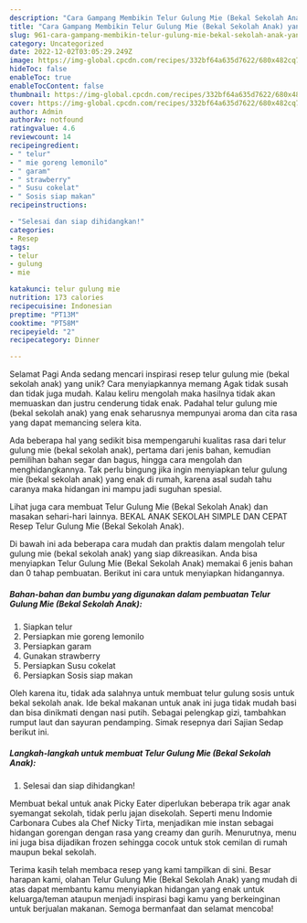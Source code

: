 ```yaml
---
description: "Cara Gampang Membikin Telur Gulung Mie (Bekal Sekolah Anak) yang Lezat Sekali, Enak"
title: "Cara Gampang Membikin Telur Gulung Mie (Bekal Sekolah Anak) yang Lezat Sekali, Enak"
slug: 961-cara-gampang-membikin-telur-gulung-mie-bekal-sekolah-anak-yang-lezat-sekali-enak
category: Uncategorized
date: 2022-12-02T03:05:29.249Z
image: https://img-global.cpcdn.com/recipes/332bf64a635d7622/680x482cq70/telur-gulung-mie-bekal-sekolah-anak-foto-resep-utama.jpg
hideToc: false
enableToc: true
enableTocContent: false
thumbnail: https://img-global.cpcdn.com/recipes/332bf64a635d7622/680x482cq70/telur-gulung-mie-bekal-sekolah-anak-foto-resep-utama.jpg
cover: https://img-global.cpcdn.com/recipes/332bf64a635d7622/680x482cq70/telur-gulung-mie-bekal-sekolah-anak-foto-resep-utama.jpg
author: Admin
authorAv: notfound
ratingvalue: 4.6
reviewcount: 14
recipeingredient:
- " telur"
- " mie goreng lemonilo"
- " garam"
- " strawberry"
- " Susu cokelat"
- " Sosis siap makan"
recipeinstructions:

- "Selesai dan siap dihidangkan!"
categories:
- Resep
tags:
- telur
- gulung
- mie

katakunci: telur gulung mie 
nutrition: 173 calories
recipecuisine: Indonesian
preptime: "PT13M"
cooktime: "PT58M"
recipeyield: "2"
recipecategory: Dinner

---
```



Selamat Pagi Anda sedang mencari inspirasi resep telur gulung mie (bekal sekolah anak) yang unik? Cara menyiapkannya memang Agak tidak susah dan tidak juga mudah. Kalau keliru mengolah maka hasilnya tidak akan memuaskan dan justru cenderung tidak enak. Padahal telur gulung mie (bekal sekolah anak) yang enak seharusnya mempunyai aroma dan cita rasa yang dapat memancing selera kita.


Ada beberapa hal yang sedikit bisa mempengaruhi kualitas rasa dari telur gulung mie (bekal sekolah anak), pertama dari jenis bahan, kemudian pemilihan bahan segar dan bagus, hingga cara mengolah dan menghidangkannya. Tak perlu bingung jika ingin menyiapkan telur gulung mie (bekal sekolah anak) yang enak di rumah, karena asal sudah tahu caranya maka hidangan ini mampu jadi suguhan spesial.

Lihat juga cara membuat Telur Gulung Mie (Bekal Sekolah Anak) dan masakan sehari-hari lainnya. BEKAL ANAK SEKOLAH SIMPLE DAN CEPAT Resep Telur Gulung Mie (Bekal Sekolah Anak).


Di bawah ini ada beberapa cara mudah dan praktis dalam mengolah telur gulung mie (bekal sekolah anak) yang siap dikreasikan. Anda bisa menyiapkan Telur Gulung Mie (Bekal Sekolah Anak) memakai 6 jenis bahan dan 0 tahap pembuatan. Berikut ini cara untuk menyiapkan hidangannya.

<!--inarticleads1-->

##### Bahan-bahan dan bumbu yang digunakan dalam pembuatan Telur Gulung Mie (Bekal Sekolah Anak):

1. Siapkan  telur
1. Persiapkan  mie goreng lemonilo
1. Persiapkan  garam
1. Gunakan  strawberry
1. Persiapkan  Susu cokelat
1. Persiapkan  Sosis siap makan


Oleh karena itu, tidak ada salahnya untuk membuat telur gulung sosis untuk bekal sekolah anak. Ide bekal makanan untuk anak ini juga tidak mudah basi dan bisa dinikmati dengan nasi putih. Sebagai pelengkap gizi, tambahkan rumput laut dan sayuran pendamping. Simak resepnya dari Sajian Sedap berikut ini. 

<!--inarticleads2-->

##### Langkah-langkah untuk membuat Telur Gulung Mie (Bekal Sekolah Anak):


1. Selesai dan siap dihidangkan!

Membuat bekal untuk anak Picky Eater diperlukan beberapa trik agar anak syemangat sekolah, tidak perlu jajan disekolah. Seperti menu Indomie Carbonara Cubes ala Chef Nicky Tirta, menjadikan mie instan sebagai hidangan gorengan dengan rasa yang creamy dan gurih. Menurutnya, menu ini juga bisa dijadikan frozen sehingga cocok untuk stok cemilan di rumah maupun bekal sekolah. 

Terima kasih telah membaca resep yang kami tampilkan di sini. Besar harapan kami, olahan Telur Gulung Mie (Bekal Sekolah Anak) yang mudah di atas dapat membantu kamu menyiapkan hidangan yang enak untuk keluarga/teman ataupun menjadi inspirasi bagi kamu yang berkeinginan untuk berjualan makanan. Semoga bermanfaat dan selamat mencoba!
